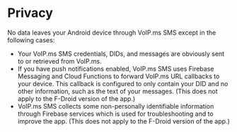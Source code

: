 # Privacy #

No data leaves your Android device through VoIP.ms SMS except in the following cases:
* Your VoIP.ms SMS credentials, DIDs, and messages are obviously sent to or retrieved from VoIP.ms.
* If you have push notifications enabled, VoIP.ms SMS uses Firebase Messaging and Cloud Functions to forward VoIP.ms URL callbacks to your device. This callback is configured to only contain your DID and no other information, such as the text of your messages. (This does not apply to the F-Droid version of the app.)
* VoIP.ms SMS collects some non-personally identifiable information through Firebase services which is used for troubleshooting and to improve the app. (This does not apply to the F-Droid version of the app.)
